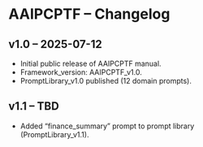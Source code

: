 # AAIPCPTF – Changelog

## v1.0 – 2025-07-12
- Initial public release of AAIPCPTF manual.
- Framework_version: AAIPCPTF_v1.0.
- PromptLibrary_v1.0 published (12 domain prompts).

## v1.1 – TBD
- Added “finance_summary” prompt to prompt library (PromptLibrary_v1.1).
